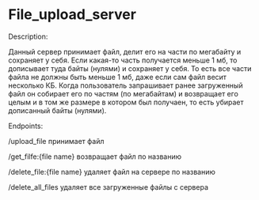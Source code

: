 # File_upload_server

Description:

Данный сервер принимает файл, делит его на части по мегабайту
и сохраняет у себя. Если какая-то часть получается меньше 1 мб,
то дописывает туда байты (нулями) и сохраняет у себя. 
То есть все части файла не должны быть меньше 1 мб,
даже если сам файл весит несколько КБ.
Когда пользователь запрашивает ранее загруженный файл он
собирает его по частям (по мегабайтам) и возвращает его целым
и в том же размере в котором был получаен, то есть
убирает дописанный байты (нулями).

Endpoints:

/upload_file
принимает файл

/get_filfe:{file name}
возвращает файл по названию

/delete_file:{file name}
удаляет файл на сервере по названию

/delete_all_files
удаляет все загруженные файлы с сервера
